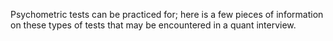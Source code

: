 Psychometric tests can be practiced for; here is a few pieces of information on these types of tests that may be encountered in a quant interview.

